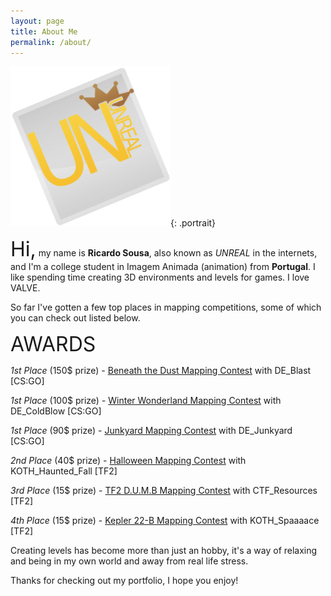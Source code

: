 ```yaml
---
layout: page
title: About Me
permalink: /about/
---
```


[![A picture of me](/images/avatar2.jpg)](/images/avatar2.jpg){: .portrait}


<font size="6">Hi,</font> my name is **Ricardo Sousa**, also known as _UNREAL_ in the internets, and I'm a college student in Imagem Animada (animation) from **Portugal**. I like spending time creating 3D environments and levels for games. I love VALVE.


So far I've gotten a few top places in mapping competitions, some of which you can check out listed below.

<font size="6">AWARDS</font>

_1st Place_ (150$ prize) - <a href="http://gamebanana.com/contests/winners/69">Beneath the Dust Mapping Contest</a> with DE_Blast [CS:GO]

_1st Place_ (100$ prize) - <a href="http://gamebanana.com/contests/winners/31">Winter Wonderland Mapping Contest</a> with DE_ColdBlow [CS:GO]

_1st Place_ (90$ prize) - <a href="http://gamebanana.com/contests/winners/23">Junkyard Mapping Contest</a> with DE_Junkyard [CS:GO]

_2nd Place_ (40$ prize) - <a href="http://gamebanana.com/contests/winners/8">Halloween Mapping Contest</a> with KOTH_Haunted_Fall [TF2]

_3rd Place_ (15$ prize) - <a href="http://gamebanana.com/contests/winners/4">TF2 D.U.M.B Mapping Contest</a> with CTF_Resources [TF2]

_4th Place_ (15$ prize) - <a href="http://gamebanana.com/contests/winners/16">Kepler 22-B Mapping Contest</a> with KOTH_Spaaaace [TF2]


Creating levels has become more than just an hobby, it's a way of relaxing and being in my own world and away from real life stress.

Thanks for checking out my portfolio, I hope you enjoy!
